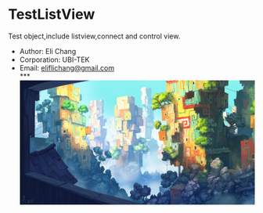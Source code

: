 # TestListView
Test object,include listview,connect and control view.<br>
* Author: Eli Chang<br>
* Corporation: UBI-TEK<br>
* Email: eliflichang@gmail.com<br>
***<br>
![](https://github.com/BoboHezi/TestListView/raw/master/app/src/main/res/drawable/banner.png)<br>
